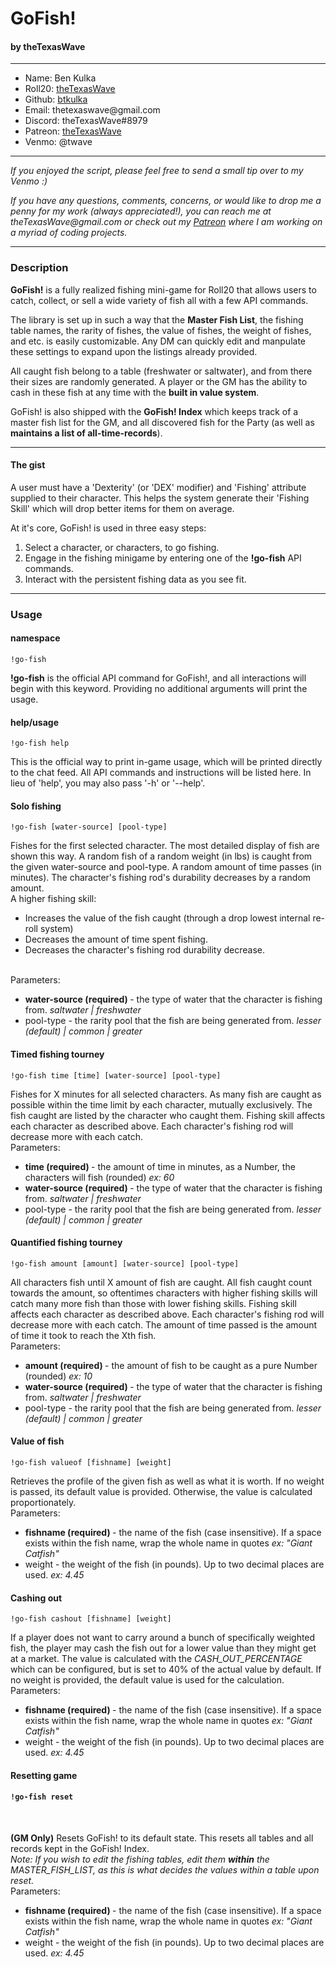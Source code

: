 <h1>GoFish!</h1>
<h4>by theTexasWave</h4>
<hr/>
<ul>
    <li>Name: Ben Kulka</li>
    <li>Roll20: <a href="https://app.roll20.net/users/3034675/thetexaswave">theTexasWave</a></li>
    <li>Github: <a href="https://github.com/btkulka">btkulka</a></li>
    <li>Email: thetexaswave@gmail.com</li>
    <li>Discord: theTexasWave#8979</li>
    <li>Patreon: <a href="https://www.patreon.com/thetexaswave">theTexasWave</a></li>
    <li>Venmo: @twave</li>
</ul>
<hr/>
<p><i>If you enjoyed the script, please feel free to send a small tip over to my Venmo :)</i></p>
<p><i>If you have any questions, comments, concerns, or would like to drop me a penny for my work (always appreciated!), you can reach me at theTexasWave@gmail.com or check out my <a href="https://www.patreon.com/thetexaswave">Patreon</a> where I am working on a myriad of coding projects.</i></p>
<hr/>
<h3>Description</h3>
<p><strong>GoFish!</strong> is a fully realized fishing mini-game for Roll20 that allows users to catch, collect, or sell a wide variety of fish all with a few API commands.</p>
<p>The library is set up in such a way that the <strong>Master Fish List</strong>, the fishing table names, the rarity of fishes, the value of fishes, the weight of fishes, and etc. is easily customizable. Any DM can quickly edit and manpulate these settings to expand upon the listings already provided.</p>
<p>All caught fish belong to a table (freshwater or saltwater), and from there their sizes are randomly generated. A player or the GM has the ability to cash in these fish at any time with the <strong>built in value system</strong>.</p>
<p>GoFish! is also shipped with the <strong>GoFish! Index</strong> which keeps track of a master fish list for the GM, and all discovered fish for the Party (as well as <strong>maintains a list of all-time-records</strong>).</p>
<hr/>
<h4>The gist</h4>
 <p>
    A user must have a 'Dexterity' (or 'DEX' modifier) and 'Fishing' attribute supplied to their character. This helps the system generate their 'Fishing Skill' which will drop better items for them on average.
</p>
<p>
    At it's core, GoFish! is used in three easy steps:
    <ol>
        <li>Select a character, or characters, to go fishing.</li>
        <li>Engage in the fishing minigame by entering one of the <strong>!go-fish</strong> API commands.</li>
        <li>Interact with the persistent fishing data as you see fit.</li>
    </ol>
</p>
<hr/>
<h3>Usage</h3>
<h4>namespace</h4>
<code>!go-fish</code>
<br/>
<p><strong>!go-fish</strong> is the official API command for GoFish!, and all interactions will begin with this keyword. Providing no additional arguments will print the usage.</p>
<h4>help/usage</h4>
<code>!go-fish help</code>
<p>This is the official way to print in-game usage, which will be printed directly to the chat feed. All API commands and instructions will be listed here. In lieu of 'help', you may also pass '-h' or '--help'.</p>
<h4>Solo fishing</h4>
<code>!go-fish [water-source] [pool-type]</code>
<br/>
<p>
    Fishes for the first selected character. The most detailed display of fish are shown this way. A random fish of a random weight (in lbs) is caught from the given water-source and pool-type. A random amount of time passes (in minutes). The character's fishing rod's durability decreases by a random amount.
    <br/>
    A higher fishing skill:
    <ul>
        <li>Increases the value of the fish caught (through a drop lowest internal re-roll system)</li>
        <li>Decreases the amount of time spent fishing.</li>
        <li>Decreases the character's fishing rod durability decrease.</li>
    </ul>
    <br/>
    Parameters:
    <ul>
        <li> <strong> water-source (required) </strong> - the type of water that the character is fishing from. <em>saltwater | freshwater</em></li>
        <li> pool-type - the rarity pool that the fish are being generated from. <em>lesser (default) | common | greater</em>
    </ul>
</p>
<h4>Timed fishing tourney</h4>
<code>!go-fish time [time] [water-source] [pool-type]</code>
<br/>
<p>
    Fishes for X minutes for all selected characters. As many fish are caught as possible within the time limit by each character, mutually exclusively. The fish caught are listed by the character who caught them. Fishing skill affects each character as described above. Each character's fishing rod will decrease more with each catch.
    <br/>
    Parameters:
    <ul>
        <li> <strong> time (required) </strong> - the amount of time in minutes, as a Number, the characters will fish (rounded) <em> ex: 60</em></li>
        <li> <strong> water-source (required) </strong> - the type of water that the character is fishing from. <em>saltwater | freshwater</em></li>
        <li> pool-type - the rarity pool that the fish are being generated from. <em>lesser (default) | common | greater</em>
    </ul>
</p>
<h4>Quantified fishing tourney</h4>
<code>!go-fish amount [amount] [water-source] [pool-type]</code>
<br/>
<p>
    All characters fish until X amount of fish are caught. All fish caught count towards the amount, so oftentimes characters with higher fishing skills will catch many more fish than those with lower fishing skills. Fishing skill affects each character as described above. Each character's fishing rod will decrease more with each catch. The amount of time passed is the amount of time it took to reach the Xth fish.
    <br/>
    Parameters:
    <ul>
        <li> <strong> amount (required) </strong> - the amount of fish to be caught as a pure Number (rounded) <em> ex: 10</em></li>
        <li> <strong> water-source (required) </strong> - the type of water that the character is fishing from. <em>saltwater | freshwater</em></li>
        <li> pool-type - the rarity pool that the fish are being generated from. <em>lesser (default) | common | greater</em>
    </ul>
</p>
<h4>Value of fish</h4>
<code>!go-fish valueof [fishname] [weight]</code>
<br/>
<p>
    Retrieves the profile of the given fish as well as what it is worth. If no weight is passed, its default value is provided. Otherwise, the value is calculated proportionately.
    <br/>
    Parameters:
    <ul>
        <li> <strong> fishname (required) </strong> - the name of the fish (case insensitive). If a space exists within the fish name, wrap the whole name in quotes <em> ex: "Giant Catfish"</em></li>
        <li> weight - the weight of the fish (in pounds). Up to two decimal places are used. <em>ex: 4.45</em>
    </ul>
</p>
<h4>Cashing out</h4>
<code>!go-fish cashout [fishname] [weight]</code>
<br/>
<p>
    If a player does not want to carry around a bunch of specifically weighted fish, the player may cash the fish out for a lower value than they might get at a market. The value is calculated with the <i>CASH_OUT_PERCENTAGE</i> which can be configured, but is set to 40% of the actual value by default. If no weight is provided, the default value is used for the calculation.
    <br/>
    Parameters:
    <ul>
        <li> <strong> fishname (required) </strong> - the name of the fish (case insensitive). If a space exists within the fish name, wrap the whole name in quotes <em> ex: "Giant Catfish"</em></li>
        <li> weight - the weight of the fish (in pounds). Up to two decimal places are used. <em>ex: 4.45</em>
    </ul>
</p>
<h4>Resetting game</h4>
<h4><code>!go-fish reset</code></h4>
<br/>
<p>
    <strong>(GM Only)</strong> Resets GoFish! to its default state. This resets all tables and all records kept in the GoFish! Index.
    <br/>
    <em>Note: If you wish to edit the fishing tables, edit them <strong>within</strong> the MASTER_FISH_LIST, as this is what decides the values within a table upon reset.</em>
    <br/>
    Parameters:
    <ul>
        <li> <strong> fishname (required) </strong> - the name of the fish (case insensitive). If a space exists within the fish name, wrap the whole name in quotes <em> ex: "Giant Catfish"</em></li>
        <li> weight - the weight of the fish (in pounds). Up to two decimal places are used. <em>ex: 4.45</em>
    </ul>
</p>